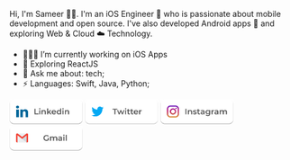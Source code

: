 Hi, I'm Sameer 👋🏻. I'm an iOS Engineer  who is passionate about mobile development and open source. I've also developed Android apps 📱 and exploring Web & Cloud ☁️ Technology.

- 🧑🏻‍💻 I’m currently working on iOS Apps
- 🔭 Exploring ReactJS
- 💬 Ask me about: tech;
-  ⚡ Languages: Swift, Java, Python;

<a title="Linkedin Profile" href="https://www.linkedin.com/in/sameer-nawaz-linked/"><img alt="MY Linkedin Profile" src="https://github.com/sameersyd/templates/blob/master/linkedin_.png" width="130" /></a> <a title="Twitter Profile" href="https://twitter.com/syd_sameer"><img alt="MY Twitter Profile" src="https://github.com/sameersyd/templates/blob/master/twitter_.png" width="130" /></a> <a title="Instagram Profile" href="https://www.instagram.com/sameer_syd"><img alt="MY Insta Profile" src="https://github.com/sameersyd/templates/blob/master/instagram.png" width="130" /></a> <a title="Gmail" href="mailto:sameer.nwaz@gmail.com"><img alt="Mail" src="https://github.com/sameersyd/templates/blob/master/gmail.png" width="130" /></a>


